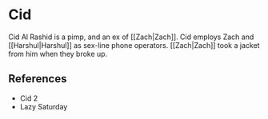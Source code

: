 # Cid
Cid Al Rashid is a pimp, and an ex of [[Zach|Zach]]. Cid employs Zach and [[Harshul|Harshul]] as sex-line phone operators. [[Zach|Zach]] took a jacket from him when they broke up.

## References
- Cid 2
- Lazy Saturday
